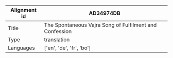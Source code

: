 |Alignment id | AD34974DB
| --- | --- 
|Title | The Spontaneous Vajra Song of Fulfilment and Confession 
|Type | translation
|Languages | ['en', 'de', 'fr', 'bo']